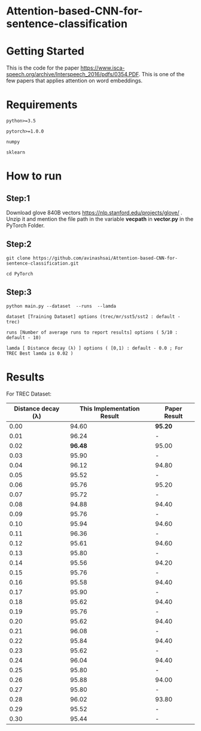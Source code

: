# Attention-based-CNN-for-sentence-classification
# Getting Started
This is the code for the paper https://www.isca-speech.org/archive/Interspeech_2016/pdfs/0354.PDF. This is one of the few papers that applies attention on word embeddings.

# Requirements

```
python>=3.5

pytorch>=1.0.0

numpy

sklearn

```
# How to run

## Step:1

Download glove 840B vectors https://nlp.stanford.edu/projects/glove/ . Unzip it and mention the file path in the variable **vecpath** in **vector.py** in the PyTorch Folder.

## Step:2

```
git clone https://github.com/avinashsai/Attention-based-CNN-for-sentence-classification.git

cd PyTorch

```

## Step:3

```
python main.py --dataset  --runs  --lamda 

dataset [Training Dataset] options (trec/mr/sst5/sst2 : default - trec)

runs [Number of average runs to report results] options ( 5/10 : default - 10)

lamda [ Distance decay (λ) ] options ( [0,1) : default - 0.0 ; For TREC Best lamda is 0.02 )

```
# Results

For TREC Dataset:

| Distance decay (λ) | This Implementation Result | Paper Result | 
|--------------------|----------------------------|--------------|
| 0.00 | 94.60  | **95.20** | 
| 0.01 | 96.24  |  -    |
| 0.02 | **96.48**  | 95.00 |    
| 0.03 | 95.90  |  -    |
| 0.04 | 96.12  | 94.80 |
| 0.05 | 95.52  | -     |
| 0.06 | 95.76  | 95.20 |
| 0.07 | 95.72  |  -    |
| 0.08 | 94.88  | 94.40 |
| 0.09 | 95.76  | -    |
| 0.10 | 95.94  | 94.60|
| 0.11 | 96.36  | -    |
| 0.12 | 95.61  | 94.60|
| 0.13 | 95.80  | -    |
| 0.14 | 95.56  | 94.20|
| 0.15 | 95.76  | -    |
| 0.16 | 95.58  | 94.40|
| 0.17 | 95.90  | -    |
| 0.18 | 95.62  | 94.40|
| 0.19 | 95.76  | -    |
| 0.20 | 95.62  | 94.40|
| 0.21 | 96.08  | -    |
| 0.22 | 95.84  | 94.40|
| 0.23 | 95.62  | -    |
| 0.24 | 96.04  | 94.40|
| 0.25 | 95.80  | -    |
| 0.26 | 95.88  | 94.00|
| 0.27 | 95.80  | -    |
| 0.28 | 96.02  | 93.80|
| 0.29 | 95.52  | -    |
| 0.30 | 95.44  | -    |
